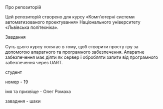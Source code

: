 Про репозиторій

Цей репозиторій створено для курсу «Комп’ютерні системи автоматизованого проектування» Національного університету «Львівська політехніка».

Завдання

Суть цього курсу полягає в тому, щоб створити просту гру за допомогою апаратного та програмного забезпечення. Апаратне забезпечення має діяти як сервер і обробляти запити від програмного забезпечення через UART.

студент

номер - 19

імя та призвіще - Олег Ромаха

завадння - шахи

